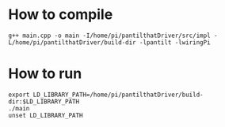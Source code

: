 # How to compile

`g++ main.cpp -o main -I/home/pi/pantilthatDriver/src/impl -L/home/pi/pantilthatDriver/build-dir -lpantilt -lwiringPi`

# How to run
```
export LD_LIBRARY_PATH=/home/pi/pantilthatDriver/build-dir:$LD_LIBRARY_PATH
./main
unset LD_LIBRARY_PATH
```
